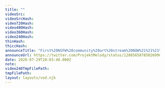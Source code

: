 ```yaml
---
title: ""
videoSrc: 
videoSrcHash: 
video720Hash: 
video480Hash: 
video360Hash: 
video240Hash: 
thinHash: 
thiccHash: 
announceTitle: "First%20NSFW%20community%20art%20stream%20NOW%21%21%21%20hope%20you%20like%20my%20lil%27%20collection%20of%20your%20badass%20creations.%20%3C3%20%3C3%20%3C3"
announceUrl: https://twitter.com/ProjektMelody/status/1288565878502699008
date: 2020-07-29T20:03:40.000Z
note: 
video240TmpFilePath: 
tmpFilePath: 
layout: layouts/vod.njk
---
```

